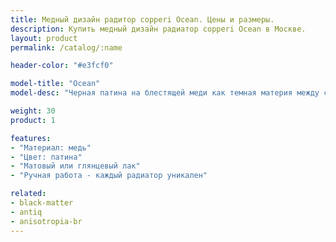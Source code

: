 ```yaml
---
title: Медный дизайн радитор copperi Ocean. Цены и размеры.
description: Купить медный дизайн радиатор copperi Ocean в Москве.
layout: product
permalink: /catalog/:name

header-color: "#e3fcf0"

model-title: "Ocean"
model-desc: "Черная патина на блестящей меди как темная материя между сияющими галактиками. Радиатор покрыт матовым или глянцевым лаком, чтобы сохранить рисунок неизменным."

weight: 30
product: 1

features:
- "Материал: медь"
- "Цвет: патина"
- "Матовый или глянцевый лак"
- "Ручная работа - каждый радиатор уникален"

related:
- black-matter
- antiq
- anisotropia-br
---
```

